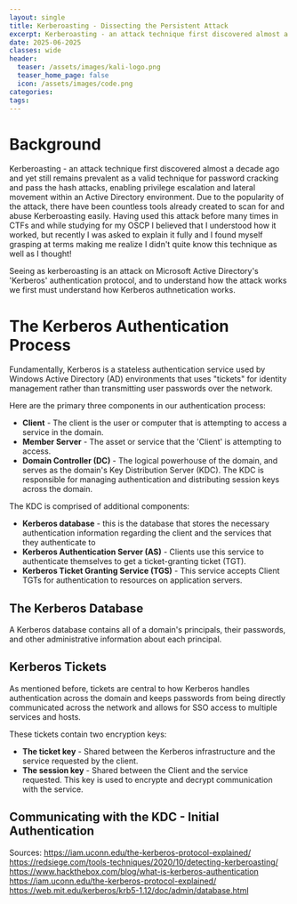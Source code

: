 ```yaml
---
layout: single
title: Kerberoasting - Dissecting the Persistent Attack
excerpt: Kerberoasting - an attack technique first discovered almost a decade ago and yet still remains prevalent as a valid technique for password cracking and pass the hash attacks, enabling privilege escalation and lateral movement within an Active Directory environment.  Due to the popularity of the attack, there have been countless tools already created to scan for and abuse Kerberoasting easily.  Having used this attack before many times in CTFs and while studying for my OSCP I believed that I understood how it worked, but recently I was asked to explain it fully and I found myself grasping at terms making me realize I didn't quite know this technique as well as I thought!"
date: 2025-06-2025
classes: wide
header:
  teaser: /assets/images/kali-logo.png
  teaser_home_page: false
  icon: /assets/images/code.png
categories:
tags:
---
```


# Background

Kerberoasting - an attack technique first discovered almost a decade ago and yet still remains prevalent as a valid technique for password cracking and pass the hash attacks, enabling privilege escalation and lateral movement within an Active Directory environment.  Due to the popularity of the attack, there have been countless tools already created to scan for and abuse Kerberoasting easily.  Having used this attack before many times in CTFs and while studying for my OSCP I believed that I understood how it worked, but recently I was asked to explain it fully and I found myself grasping at terms making me realize I didn't quite know this technique as well as I thought!

Seeing as kerberoasting is an attack on Microsoft Active Directory's 'Kerberos' authentication protocol, and to understand how the attack works we first must understand how Kerberos authnetication works.

# The Kerberos Authentication Process

Fundamentally, Kerberos is a stateless authentication service used by Windows Active Directory (AD) environments that uses "tickets" for identity management rather than transmitting user passwords over the network.

Here are the primary three components in our authentication process:
* **Client** - The client is the user or computer that is attempting to access a service in the domain.
* **Member Server** - The asset or service that the 'Client' is attempting to access.
* **Domain Controller (DC)** - The logical powerhouse of the domain, and serves as the domain's Key Distribution Server (KDC).  The KDC is responsible for managing authentication and distributing session keys across the domain.

The KDC is comprised of additional components:
* **Kerberos database** - this is the database that stores the necessary authentication information regarding the client and the services that they authenticate to
* **Kerberos Authentication Server (AS)** - Clients use this service to authenticate themselves to get a ticket-granting ticket (TGT).
* **Kerberos Ticket Granting Service (TGS)** - This service accepts Client TGTs for authentication to resources on application servers.

## The Kerberos Database

A Kerberos database contains all of a domain's principals, their passwords, and other administrative information about each principal.

## Kerberos Tickets

As mentioned before, tickets are central to how Kerberos handles authentication across the domain and keeps passwords from being directly communicated across the network and allows for SSO access to multiple services and hosts.

These tickets contain two encryption keys:
* **The ticket key** - Shared between the Kerberos infrastructure and the service requested by the client.
* **The session key** - Shared between the Client and the service requested.  This key is used to encrypte and decrypt communication with the service.

## Communicating with the KDC - Initial Authentication



Sources:
https://iam.uconn.edu/the-kerberos-protocol-explained/
https://redsiege.com/tools-techniques/2020/10/detecting-kerberoasting/
https://www.hackthebox.com/blog/what-is-kerberos-authentication
https://iam.uconn.edu/the-kerberos-protocol-explained/
https://web.mit.edu/kerberos/krb5-1.12/doc/admin/database.html
